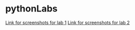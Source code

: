 # pythonLabs
[Link for screenshots for lab 1](https://docs.google.com/document/d/1pVyBM7m8wBGO9MmBf9WOJLXIkK8Mldyz/edit?usp=sharing&ouid=110119637831759768556&rtpof=true&sd=true) 
  [Link for screenshots for lab 2](https://docs.google.com/document/d/1YVv2ug5BYT5M0jAmr18M_e-uENvOQhTo/edit?usp=sharing&ouid=110119637831759768556&rtpof=true&sd=true)
